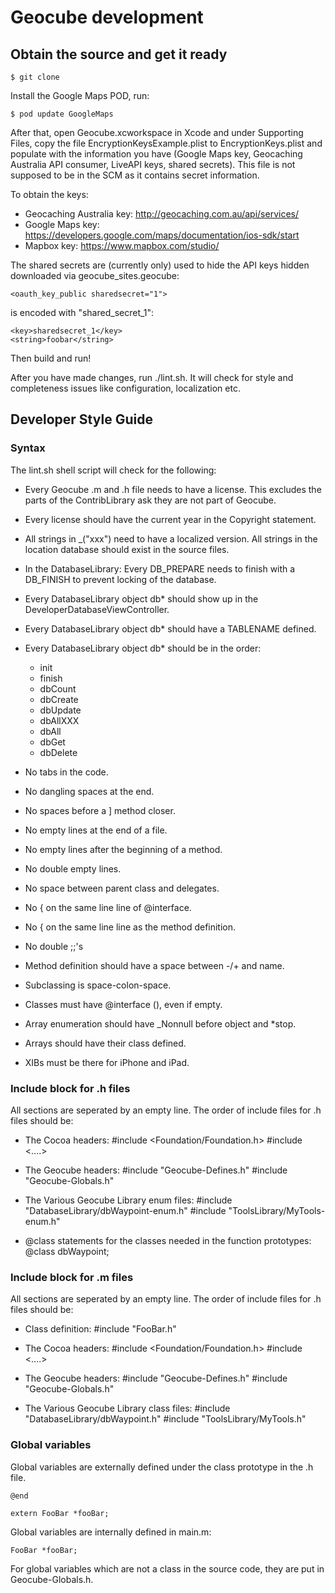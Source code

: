 # Geocube development

## Obtain the source and get it ready

    $ git clone

Install the Google Maps POD, run:

    $ pod update GoogleMaps

After that, open Geocube.xcworkspace in Xcode and under Supporting
Files, copy the file EncryptionKeysExample.plist to EncryptionKeys.plist
and populate with the information you have (Google Maps key,
Geocaching Australia API consumer, LiveAPI keys, shared secrets).
This file is not supposed to be in the SCM as it contains secret
information.

To obtain the keys: 
* Geocaching Australia key: http://geocaching.com.au/api/services/
* Google Maps key: https://developers.google.com/maps/documentation/ios-sdk/start
* Mapbox key: https://www.mapbox.com/studio/

The shared secrets are (currently only) used to hide the API keys
hidden downloaded via geocube_sites.geocube:

    <oauth_key_public sharedsecret="1">

is encoded with "shared_secret_1":

    <key>sharedsecret_1</key>
    <string>foobar</string>


Then build and run!

After you have made changes, run ./lint.sh. It will check for style
and completeness issues like configuration, localization etc.

## Developer Style Guide

### Syntax

The lint.sh shell script will check for the following:

- Every Geocube .m and .h file needs to have a license. This excludes
  the parts of the ContribLibrary ask they are not part of Geocube.

- Every license should have the current year in the Copyright statement.

- All strings in _("xxx") need to have a localized version. All
  strings in the location database should exist in the source files.

- In the DatabaseLibrary: Every DB_PREPARE needs to finish with a
  DB_FINISH to prevent locking of the database.

- Every DatabaseLibrary object db* should show up in the
  DeveloperDatabaseViewController.

- Every DatabaseLibrary object db* should have a TABLENAME defined.

- Every DatabaseLibrary object db* should be in the order:
  - init
  - finish
  - dbCount
  - dbCreate
  - dbUpdate
  - dbAllXXX
  - dbAll
  - dbGet
  - dbDelete

- No tabs in the code.
- No dangling spaces at the end.
- No spaces before a ] method closer.
- No empty lines at the end of a file.
- No empty lines after the beginning of a method.
- No double empty lines.
- No space between parent class and delegates.
- No { on the same line line of @interface.
- No { on the same line line as the method definition.
- No double ;;'s

- Method definition should have a space between -/+ and name.
- Subclassing is space-colon-space.
- Classes must have @interface (), even if empty.

- Array enumeration should have \_Nonnull before object and \*stop.
- Arrays should have their class defined.

- XIBs must be there for iPhone and iPad.

### Include block for .h files

All sections are seperated by an empty line. The order of include
files for .h files should be:

- The Cocoa headers:
    #include <Foundation/Foundation.h>
    #include <....>

- The Geocube headers:
    #include "Geocube-Defines.h"
    #include "Geocube-Globals.h"

- The Various Geocube Library enum files:
    #include "DatabaseLibrary/dbWaypoint-enum.h"
    #include "ToolsLibrary/MyTools-enum.h"

- @class statements for the classes needed in the function prototypes:
    @class dbWaypoint;

### Include block for .m files

All sections are seperated by an empty line. The order of include
files for .h files should be:

- Class definition:
    #include "FooBar.h"

- The Cocoa headers:
    #include <Foundation/Foundation.h>
    #include <....>

- The Geocube headers:
    #include "Geocube-Defines.h"
    #include "Geocube-Globals.h"

- The Various Geocube Library class files:
    #include "DatabaseLibrary/dbWaypoint.h"
    #include "ToolsLibrary/MyTools.h"

### Global variables

Global variables are externally defined under the class prototype
in the .h file.

    @end

    extern FooBar *fooBar;

Global variables are internally defined in main.m:

    FooBar *fooBar;

For global variables which are not a class in the source code, they
are put in Geocube-Globals.h.
